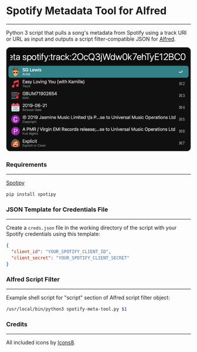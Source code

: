 # Spotify Metadata Tool for Alfred
---
Python 3 script that pulls a song's metadata from Spotify using a track URI or URL as input and outputs a script filter-compatible JSON for [Alfred](https://www.alfredapp.com/). 

![Spotify Meta Tool](alfred_screenshot.png)


### Requirements
---
[Spotipy](https://github.com/plamere/spotipy)
```zsh
pip install spotipy
```


### JSON Template for Credentials File
---
Create a `creds.json` file in the working directory of the script with your Spotify credentials using this template:

```json
{
  "client_id": "YOUR_SPOTIFY_CLIENT_ID",
  "client_secret": "YOUR_SPOTIFY_CLIENT_SECRET"
}
```


### Alfred Script Filter
---
Example shell script for "script" section of Alfred script filter object:

```zsh
/usr/local/bin/python3 spotify-meta-tool.py $1
```


### Credits
---
All included icons by [Icons8](https://icons8.com).